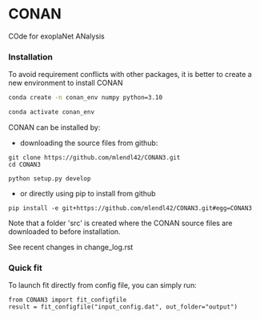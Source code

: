 # CONAN
COde for exoplaNet ANalysis

### Installation
To avoid requirement conflicts with other packages, it is better to create a new environment to install CONAN

```bash
conda create -n conan_env numpy python=3.10

conda activate conan_env
```

CONAN can be installed by: 

- downloading the source files from github: 

```
git clone https://github.com/mlendl42/CONAN3.git
cd CONAN3

python setup.py develop

```

- or directly using pip to install from github
```
pip install -e git+https://github.com/mlendl42/CONAN3.git#egg=CONAN3
```
Note that a folder 'src' is created where the CONAN source files are downloaded to before installation.

See recent changes in change_log.rst


### Quick fit 
To launch fit directly from config file, you can simply run:

```
from CONAN3 import fit_configfile
result = fit_configfile("input_config.dat", out_folder="output")
```
